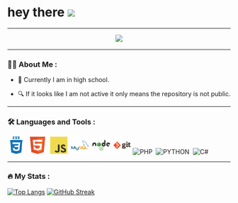 <h1>
  hey there
  <img src="https://media.giphy.com/media/hvRJCLFzcasrR4ia7z/giphy.gif" width="30px"/>
</h1>

---

<div align="center">
  <img src="https://media.giphy.com/media/dWesBcTLavkZuG35MI/giphy.gif" width="60%" height="auto"/>
</div>

---

### 👨‍💻 About Me :

- :telescope: Currently I am in high school.

- 🔍 If it looks like I am not active it only means the repository is not public.
---

### :hammer_and_wrench: Languages and Tools :
<div>
  <img src="https://github.com/devicons/devicon/blob/master/icons/css3/css3-plain-wordmark.svg"  title="CSS3" alt="CSS" width="40" height="40"/>&nbsp;
  <img src="https://github.com/devicons/devicon/blob/master/icons/html5/html5-original.svg" title="HTML5" alt="HTML" width="40" height="40"/>&nbsp;
  <img src="https://github.com/devicons/devicon/blob/master/icons/javascript/javascript-original.svg" title="JavaScript" alt="JavaScript" width="40" height="40"/>&nbsp;
  <img src="https://github.com/devicons/devicon/blob/master/icons/mysql/mysql-original-wordmark.svg" title="MySQL"  alt="MySQL" width="40" height="40"/>&nbsp;
  <img src="https://github.com/devicons/devicon/blob/master/icons/nodejs/nodejs-original-wordmark.svg" title="NodeJS" alt="NodeJS" width="40" height="40"/>&nbsp;
  <img src="https://github.com/devicons/devicon/blob/master/icons/git/git-original-wordmark.svg" title="Git" **alt="Git" width="40" height="40"/>
  <img src="https://cdn.jsdelivr.net/gh/devicons/devicon@latest/icons/php/php-original.svg" title="PHP"  alt="PHP" width="40" height="40"/>&nbsp;
  <img src="https://cdn.jsdelivr.net/gh/devicons/devicon@latest/icons/python/python-original.svg" title="PYTHON"  alt="PYTHON" width="40" height="40"/>&nbsp;
  <img src="https://cdn.jsdelivr.net/gh/devicons/devicon@latest/icons/csharp/csharp-original.svg" title="C#"  alt="C#" width="40" height="40"/>&nbsp;
</div>

---

### :fire: My Stats :
[![Top Langs](https://github-readme-stats.vercel.app/api/top-langs/?username=Adis000n&layout=compact&theme=radical)](https://github.com/anuraghazra/github-readme-stats)
[![GitHub Streak](https://github-readme-streak-stats.herokuapp.com?user=Adis000n&theme=dark&hide_border=true)](https://git.io/streak-stats)
<img src="https://komarev.com/ghpvc/?username=Adis000n&style=flat-square&color=blue" alt=""/>

